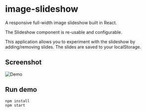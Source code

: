 # image-slideshow

A responsive full-width image slideshow built in React.

The Slideshow component is re-usable and configurable.

This application allows you to experiment with the slideshow by adding/removing slides.
The slides are saved to your localStorage.

## Screenshot

![Demo](http://i.imgur.com/nFSqkyw.png?1)

## Run demo

```
npm install
npm start
```
